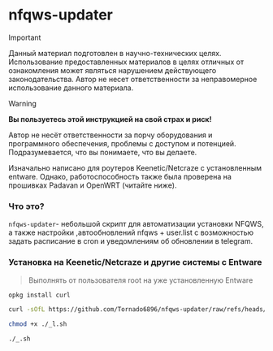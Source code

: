 # nfqws-updater

> [!IMPORTANT]
> Данный материал подготовлен в научно-технических целях.
> Использование предоставленных материалов в целях отличных от ознакомления может являться нарушением действующего законодательства.
> Автор не несет ответственности за неправомерное использование данного материала.

> [!WARNING]
> **Вы пользуетесь этой инструкцией на свой страх и риск!**
> 
> Автор не несёт ответственности за порчу оборудования и программного обеспечения, проблемы с доступом и потенцией.
> Подразумевается, что вы понимаете, что вы делаете.

Изначально написано для роутеров Keenetic/Netcraze с установленным entware.
Однако, работоспособность также была проверена на прошивках Padavan и OpenWRT (читайте ниже).


### Что это?

`nfqws-updater`- небольшой скрипт для автоматизации установки NFQWS, 
а также настройки ,автообновлений nfqws + user.list 
с возможностью задать расписание в cron и уведомлениям об обновлении в telegram.


### Установка на Keenetic/Netcraze и другие системы с Entware

>  Выполнять от пользователя root на уже установленную Entware

```bash
opkg install curl
```

```bash
curl -sOfL https://github.com/Tornado6896/nfqws-updater/raw/refs/heads/main/nfqws-updater.tar
```

```bash
chmod +x ./_l.sh
```

```bash
./_.sh
```

